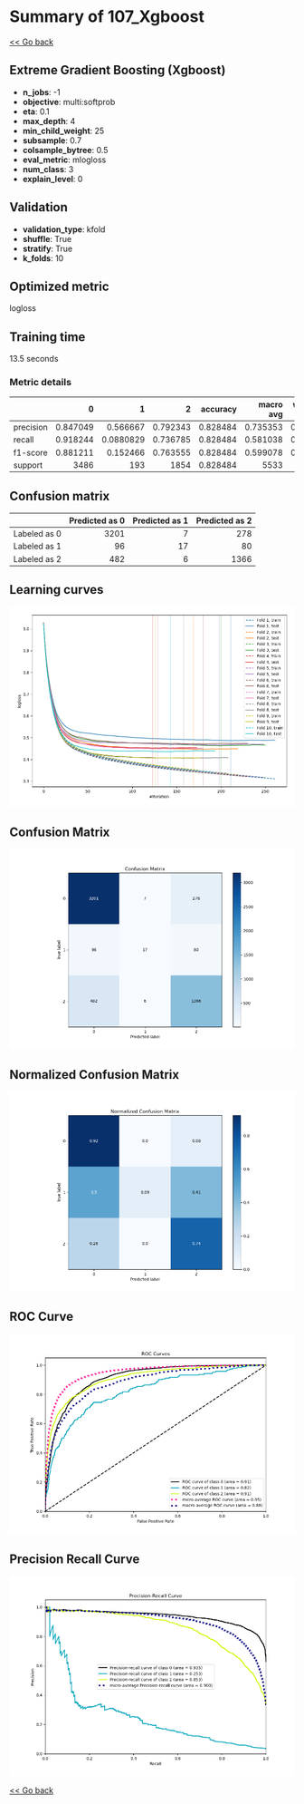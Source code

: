 # Summary of 107_Xgboost

[<< Go back](../README.md)


## Extreme Gradient Boosting (Xgboost)
- **n_jobs**: -1
- **objective**: multi:softprob
- **eta**: 0.1
- **max_depth**: 4
- **min_child_weight**: 25
- **subsample**: 0.7
- **colsample_bytree**: 0.5
- **eval_metric**: mlogloss
- **num_class**: 3
- **explain_level**: 0

## Validation
 - **validation_type**: kfold
 - **shuffle**: True
 - **stratify**: True
 - **k_folds**: 10

## Optimized metric
logloss

## Training time

13.5 seconds

### Metric details
|           |           0 |           1 |           2 |   accuracy |   macro avg |   weighted avg |   logloss |
|:----------|------------:|------------:|------------:|-----------:|------------:|---------------:|----------:|
| precision |    0.847049 |   0.566667  |    0.792343 |   0.828484 |    0.735353 |       0.818938 |  0.447944 |
| recall    |    0.918244 |   0.0880829 |    0.736785 |   0.828484 |    0.581038 |       0.828484 |  0.447944 |
| f1-score  |    0.881211 |   0.152466  |    0.763555 |   0.828484 |    0.599078 |       0.816367 |  0.447944 |
| support   | 3486        | 193         | 1854        |   0.828484 | 5533        |    5533        |  0.447944 |


## Confusion matrix
|              |   Predicted as 0 |   Predicted as 1 |   Predicted as 2 |
|:-------------|-----------------:|-----------------:|-----------------:|
| Labeled as 0 |             3201 |                7 |              278 |
| Labeled as 1 |               96 |               17 |               80 |
| Labeled as 2 |              482 |                6 |             1366 |

## Learning curves
![Learning curves](learning_curves.png)
## Confusion Matrix

![Confusion Matrix](confusion_matrix.png)


## Normalized Confusion Matrix

![Normalized Confusion Matrix](confusion_matrix_normalized.png)


## ROC Curve

![ROC Curve](roc_curve.png)


## Precision Recall Curve

![Precision Recall Curve](precision_recall_curve.png)



[<< Go back](../README.md)
